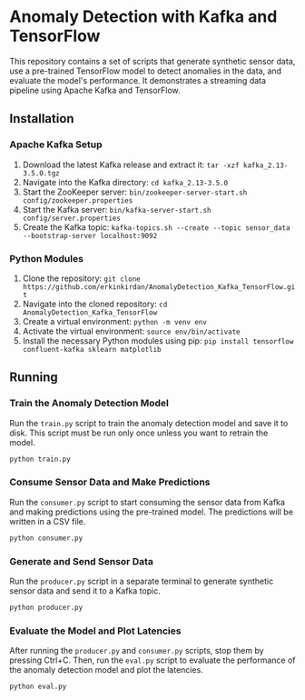 # Anomaly Detection with Kafka and TensorFlow

This repository contains a set of scripts that generate synthetic sensor data, use a pre-trained TensorFlow model to detect anomalies in the data, and evaluate the model's performance.
It demonstrates a streaming data pipeline using Apache Kafka and TensorFlow.

## Installation

### Apache Kafka Setup

1. Download the latest Kafka release and extract it: `tar -xzf kafka_2.13-3.5.0.tgz`
2. Navigate into the Kafka directory: `cd kafka_2.13-3.5.0`
3. Start the ZooKeeper server: `bin/zookeeper-server-start.sh config/zookeeper.properties`
4. Start the Kafka server: `bin/kafka-server-start.sh config/server.properties`
5. Create the Kafka topic: `kafka-topics.sh --create --topic sensor_data --bootstrap-server localhost:9092`

### Python Modules

1. Clone the repository: `git clone https://github.com/erkinkirdan/AnomalyDetection_Kafka_TensorFlow.git`
2. Navigate into the cloned repository: `cd AnomalyDetection_Kafka_TensorFlow`
3. Create a virtual environment: `python -m venv env`
4. Activate the virtual environment: `source env/bin/activate`
5. Install the necessary Python modules using pip: `pip install tensorflow confluent-kafka sklearn matplotlib`

## Running

### Train the Anomaly Detection Model

Run the `train.py` script to train the anomaly detection model and save it to disk.
This script must be run only once unless you want to retrain the model.

```bash
python train.py
```

### Consume Sensor Data and Make Predictions

Run the `consumer.py` script to start consuming the sensor data from Kafka and making predictions using the pre-trained model.
The predictions will be written in a CSV file.

```bash
python consumer.py
```

### Generate and Send Sensor Data

Run the `producer.py` script in a separate terminal to generate synthetic sensor data and send it to a Kafka topic.

```bash
python producer.py
```

### Evaluate the Model and Plot Latencies

After running the `producer.py` and `consumer.py` scripts, stop them by pressing Ctrl+C.
Then, run the `eval.py` script to evaluate the performance of the anomaly detection model and plot the latencies.

```bash
python eval.py
```
